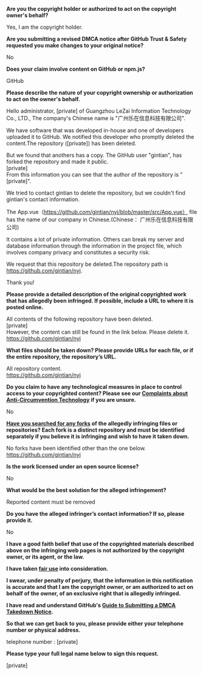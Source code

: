 **Are you the copyright holder or authorized to act on the copyright owner's behalf?**

Yes, I am the copyright holder.

**Are you submitting a revised DMCA notice after GitHub Trust & Safety requested you make changes to your original notice?**

No

**Does your claim involve content on GitHub or npm.js?**

GitHub

**Please describe the nature of your copyright ownership or authorization to act on the owner's behalf.**

Hello administrator, [private] of Guangzhou LeZai Information Technology Co., LTD., The company's Chinese name is "广州乐在信息科技有限公司".

We have software that was developed in-house and one of developers uploaded it to GitHub. We notified this developer who promptly deleted the content.The repository ([private]) has been deleted.

But we found that anothers has a copy. The GitHub user "gintian", has forked the repository and made it public.  
[private]  
From this information you can see that the author of the repository is "[private]".

We tried to contact gintian to delete the repository, but we couldn't find gintian's contact information.

The App.vue（https://github.com/gintian/nyj/blob/master/src/App.vue） file has the name of our company in Chinese.(Chinese： 广州乐在信息科技有限公司)

It contains a lot of private information. Others can break my server and database information through the information in the project file, which involves company privacy and constitutes a security risk.

We request that this repository be deleted.The repository path is https://github.com/gintian/nyj.

Thank you!

**Please provide a detailed description of the original copyrighted work that has allegedly been infringed. If possible, include a URL to where it is posted online.**

All contents of the following repository have been deleted.  
[private]  
However, the content can still be found in the link below. Please delete it.  
https://github.com/gintian/nyj

**What files should be taken down? Please provide URLs for each file, or if the entire repository, the repository’s URL.**

All repository content.  
https://github.com/gintian/nyj

**Do you claim to have any technological measures in place to control access to your copyrighted content? Please see our <a href="https://docs.github.com/articles/guide-to-submitting-a-dmca-takedown-notice#complaints-about-anti-circumvention-technology">Complaints about Anti-Circumvention Technology</a> if you are unsure.**

No

**<a href="https://docs.github.com/articles/dmca-takedown-policy#b-what-about-forks-or-whats-a-fork">Have you searched for any forks</a> of the allegedly infringing files or repositories? Each fork is a distinct repository and must be identified separately if you believe it is infringing and wish to have it taken down.**

No forks have been identified other than the one below.  
https://github.com/gintian/nyj

**Is the work licensed under an open source license?**

No

**What would be the best solution for the alleged infringement?**

Reported content must be removed

**Do you have the alleged infringer’s contact information? If so, please provide it.**

No

**I have a good faith belief that use of the copyrighted materials described above on the infringing web pages is not authorized by the copyright owner, or its agent, or the law.**

**I have taken <a href="https://www.lumendatabase.org/topics/22">fair use</a> into consideration.**

**I swear, under penalty of perjury, that the information in this notification is accurate and that I am the copyright owner, or am authorized to act on behalf of the owner, of an exclusive right that is allegedly infringed.**

**I have read and understand GitHub's <a href="https://docs.github.com/articles/guide-to-submitting-a-dmca-takedown-notice/">Guide to Submitting a DMCA Takedown Notice</a>.**

**So that we can get back to you, please provide either your telephone number or physical address.**

telephone number : [private]

**Please type your full legal name below to sign this request.**

[private]
